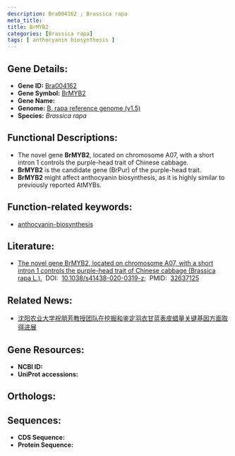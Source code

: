 ```yaml
---
description: Bra004162 ; Brassica rapa
meta_title:
title: BrMYB2
categories: [Brassica rapa]
tags: [ anthocyanin biosynthesis ]
---
```


## Gene Details:
- **Gene ID:**	[Bra004162]()
- **Gene Symbol:** <u> BrMYB2 </u>
- **Gene Name:** 
- **Genome:** [B. rapa reference genome (v1.5)]()
- **Species:** *Brassica rapa*

## Functional Descriptions:
   - The novel gene **BrMYB2**, located on chromosome A07, with a short intron 1 controls the purple-head trait of Chinese cabbage.
   - **BrMYB2** is the candidate gene (BrPur) of the purple-head trait.
   - **BrMYB2** might affect anthocyanin biosynthesis, as it is highly similar to previously reported AtMYBs.

## Function-related keywords:
   - [anthocyanin-biosynthesis](/tags/anthocyanin-biosynthesis/)

## Literature:
   - [The novel gene BrMYB2, located on chromosome A07, with a short intron 1 controls the purple-head trait of Chinese cabbage (Brassica rapa L.).]( https://academic.oup.com/hr/article/doi/10.1038/s41438-020-0319-z/6445486?login=false)&nbsp;&nbsp;DOI:&nbsp;&nbsp;[10.1038/s41438-020-0319-z](https://academic.oup.com/hr/article/doi/10.1038/s41438-020-0319-z/6445486?login=false);&nbsp;&nbsp;PMID:&nbsp;&nbsp;[32637125](https://pubmed.ncbi.nlm.nih.gov/32637125/)

## Related News:
   - [沈阳农业大学祝朋芳教授团队在挖掘和鉴定羽衣甘蓝表皮蜡量关键基因方面取得进展](https://mp.weixin.qq.com/s?__biz=MzIyOTY2NDYyNQ==&mid=2247555329&idx=3&sn=22b79afed49b3a3efd19bddd0eb22ca3&chksm=e8bd6b1fdfcae209d56a79b3e38b37184419cb58b5e1e647d46405b49ddaba3dda904224f9bb&scene=27#wechat_redirect)

## Gene Resources:
- **NCBI ID:**  [](https://www.ncbi.nlm.nih.gov/gene/?term=)
- **UniProt accessions:** [](https://www.uniprot.org/uniprotkb//entry)

## Orthologs:

## Sequences:
- **CDS Sequence:**
- **Protein Sequence:**
